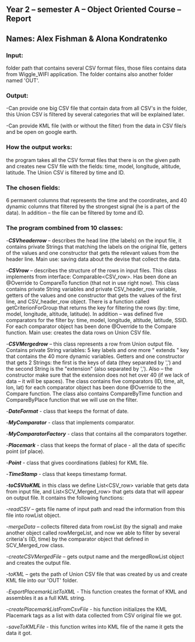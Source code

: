 ## Year 2 – semester A – Object Oriented Course – Report 
## Names: Alex Fishman & Alona Kondratenko

### Input:
folder path that contains several CSV format files, those files contains data from Wiggle_WIFI application. The folder contains also another folder named 'OUT'.

### Output:  
-Can provide one big CSV file that contain data from all CSV's in the folder, this Union CSV is filtered by several categories that will be explained later.

-Can provide KML file (with or without the filter) from the data in CSV file/s and be open on google earth.

### How the output works: 
the program takes all the CSV format files that there is on the given path and creates new CSV file with the fields: time, model, longitude, altitude, latitude. The Union CSV is filtered by time and ID.

### The chosen fields: 
6 permanent columns that represents the time and the coordinates, and 40 dynamic columns that filtered by the strongest signal (he is a part of the data). In addition – the file can be filtered by tome and ID.


### The program combined from 10 classes:
-**_CSVheaderrow_** – describes the head line (the labels) on the input file, it contains private Strings that matching the labels on the original file, getters of the values and one constructor that gets the relevant values from the header line.
Main use: saving data about the devise that collect the data.

-**_CSVrow_** – describes the structure of the rows in input files. 
This class implements from interface: Comparable<CSV_row>. 
Has been done an @Override to CompareTo function (that not in use right now). 
This class contains private String variables and private CSV_header_row variable, getters of the values and one constructor that gets the values of the first line, and CSV_header_row object.
There is a function called getCriterionForGroup that returns the key for filtering the rows (by: time, model, longitude, altitude, latitude).
In addition – was defined five comparators for the filter by: time, model, longitude, altitude, latitude, SSID. For each comparator object has been done @Override to the Compare function.
Main use: creates the data rows on Union CSV file.

-**_CSVMergedrow_** – this class represents a row from Union output file.
Contains private String variables: 5 key labels and one more " extends " key that contains the 40 more dynamic variables. Getters and one constructor that gets 2 Strings: the first is the keys of data (they separated by ',') and the second String is the "extension" (also separated by ','). Also – the constructor make sure that the extension does not het over 40 (if we lack of data – it will be spaces).
The class contains five comparators (ID, time, alt, lon, lat) for each comparator object  has been done @Override to the Compare function.
The class also contains CompareByTime function and CompareByPlace function that we will use on the filter.

-**_DateFormat_** - class that keeps the format of date.

-**_MyComparator_** - class that implements comparator.

-**_MyComparatorFactory_** - class that contains all the comparators together.

-**_Placemark_** - class that keeps the format of place - all the data of specific point (of place).

-**_Point_** - class that gives coordinations (lables) for KML file.

-**_TimeStamp_** - class that keeps timestamp format.

-**_toCSVtoKML_** in this class we define List<CSV_row> variable that gets data from input file, and List<SCV_Merged_row> that gets data that will appear on output file. It contains the following functions:

-_readCSV_ – gets file name of input path and read the information from this file into rowList object.

-_mergeData_ – collects filtered data from rowList (by the signal) and make another object called rowMergeList, and now we able to filter by several criteria's (ID, time) by the comparator object that defined in SCV_Merged_row class.

-_createCSVMergedFile_ – gets output name and the mergedRowList object and creates the output file.

-_toKML_ – gets the path of  Union CSV file that was created by us and create KML file into our 'OUT' folder.

-_ExportPlacemarkListToXML_ - This function creates the format of KML and assembles it as a full KML string.

-_createPlacemarkListFromCsvFile_ - his function initializes the KML Placemark tags as a list with data collected from CSV original file we got.

-_saveToKMLFile_ - this function writes into KML file of the name it gets the data it got.
